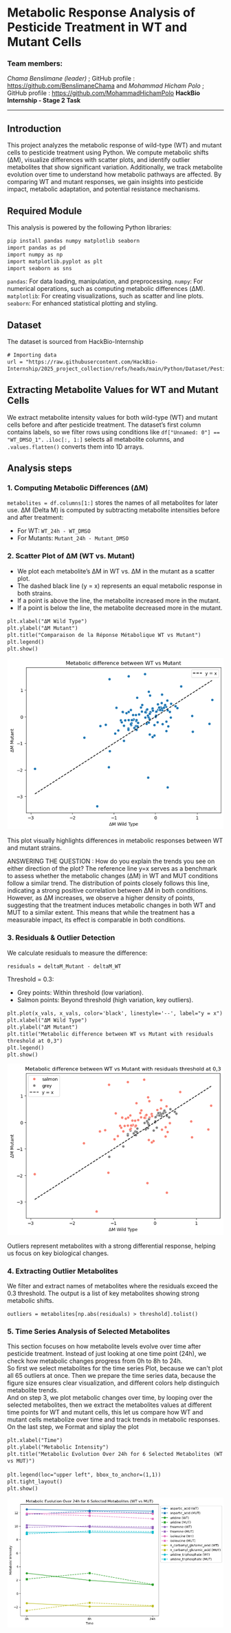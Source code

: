 # **Metabolic Response Analysis of Pesticide Treatment in WT and Mutant Cells** 

### Team members:
*Chama Benslimane (leader)* ; GitHub profile : https://github.com/BenslimaneChama
and
*Mohammad Hicham Polo* ; GitHub profile : https://github.com/MohammadHichamPolo
**HackBio Internship - Stage 2 Task**

---
## **Introduction**
This project analyzes the metabolic response of wild-type (WT) and mutant cells to pesticide treatment using Python. We compute metabolic shifts (ΔM), visualize differences with scatter plots, and identify outlier metabolites that show significant variation. Additionally, we track metabolite evolution over time to understand how metabolic pathways are affected. By comparing WT and mutant responses, we gain insights into pesticide impact, metabolic adaptation, and potential resistance mechanisms.

## **Required Module**
This analysis is powered by the following Python libraries:
```
pip install pandas numpy matplotlib seaborn
import pandas as pd
import numpy as np
import matplotlib.pyplot as plt
import seaborn as sns
```
`pandas`: For data loading, manipulation, and preprocessing.
`numpy`: For numerical operations, such as computing metabolic differences (ΔM).
`matplotlib`: For creating visualizations, such as scatter and line plots.
`seaborn`: For enhanced statistical plotting and styling.

## **Dataset**
The dataset is sourced from HackBio-Internship 
```
# Importing data
url = "https://raw.githubusercontent.com/HackBio-Internship/2025_project_collection/refs/heads/main/Python/Dataset/Pesticide_treatment_data.txt"
```
## **Extracting Metabolite Values for WT and Mutant Cells**
We extract metabolite intensity values for both wild-type (WT) and mutant cells before and after pesticide treatment.
The dataset’s first column contains labels, so we filter rows using conditions like `df["Unnamed: 0"] == "WT_DMSO_1".`
`.iloc[:, 1:]` selects all metabolite columns, and `.values.flatten()` converts them into 1D arrays.

## **Analysis steps**

### **1. Computing Metabolic Differences (ΔM)**
`metabolites = df.columns[1:]` stores the names of all metabolites for later use.
ΔM (Delta M) is computed by subtracting metabolite intensities before and after treatment:
  - For WT: `WT_24h - WT_DMSO`
  - For Mutants: `Mutant_24h - Mutant_DMSO`

### **2. Scatter Plot of ΔM (WT vs. Mutant)**
- We plot each metabolite’s ΔM in WT vs. ΔM in the mutant as a scatter plot.
- The dashed black line (y = x) represents an equal metabolic response in both strains.
- If a point is above the line, the metabolite increased more in the mutant.
- If a point is below the line, the metabolite decreased more in the mutant.
```
plt.xlabel("ΔM Wild Type")
plt.ylabel("ΔM Mutant")
plt.title("Comparaison de la Réponse Métabolique WT vs Mutant")
plt.legend()
plt.show()
```
![Comparaison de la Réponse Métabolique WT vs Mutant](figures/scatter_plot.png)

This plot visually highlights differences in metabolic responses between WT and mutant strains.

ANSWERING THE QUESTION : How do you explain the trends you see on either direction of the plot? 
The reference line y=x serves as a benchmark to assess whether the metabolic changes (ΔM) in WT and MUT conditions follow a similar trend. 
The distribution of points closely follows this line, indicating a strong positive correlation between ΔM in both conditions. 
However, as ΔM increases, we observe a higher density of points, suggesting that the treatment induces metabolic changes in both WT and MUT to a similar extent. 
This means that while the treatment has a measurable impact, its effect is comparable in both conditions.

### **3. Residuals & Outlier Detection**
We calculate residuals to measure the difference:
```
residuals = deltaM_Mutant - deltaM_WT
```
Threshold = 0.3:
- Grey points: Within threshold (low variation).
- Salmon points: Beyond threshold (high variation, key outliers).
```
plt.plot(x_vals, x_vals, color='black', linestyle='--', label="y = x")
plt.xlabel("ΔM Wild Type")
plt.ylabel("ΔM Mutant")
plt.title("Metabolic difference between WT vs Mutant with residuals threshold at 0,3")
plt.legend()
plt.show()
```
![Metabolic difference between WT vs Mutant with residuals threshold at 0,3](figures/residuals_plot.png)

Outliers represent metabolites with a strong differential response, helping us focus on key biological changes.

### **4. Extracting Outlier Metabolites**
We filter and extract names of metabolites where the residuals exceed the 0.3 threshold.
The output is a list of key metabolites showing strong metabolic shifts.
```
outliers = metabolites[np.abs(residuals) > threshold].tolist()
```
### **5. Time Series Analysis of Selected Metabolites**
This section focuses on how metabolite levels evolve over time after pesticide treatment. Instead of just looking at one time point (24h), we check how metabolic changes progress from 0h to 8h to 24h.<br/>
So first we select metabolites for the time series Plot, because we can't plot all 65 outliers at once. Then we prepare the time series data, because the figure size ensures clear visualization, and different colors help distinguich metabolite trends.<br/>
And on step 3, we plot metabolic changes over time, by looping over the selected metabolites, then we extract the metabolites values at different time points for WT and mutant cells, this let us compare how WT and mutant cells metabolize over time and track trends in metabolic responses.<br/>
On the last step, we Format and siplay the plot 
```
plt.xlabel("Time")
plt.ylabel("Metabolic Intensity")
plt.title("Metabolic Evolution Over 24h for 6 Selected Metabolites (WT vs MUT)")

plt.legend(loc="upper left", bbox_to_anchor=(1,1))
plt.tight_layout()  
plt.show()
```
![Metabolic Evolution Over 24h for 6 Selected Metabolites (WT vs MUT)](figures/metabolic_evolution.png)
